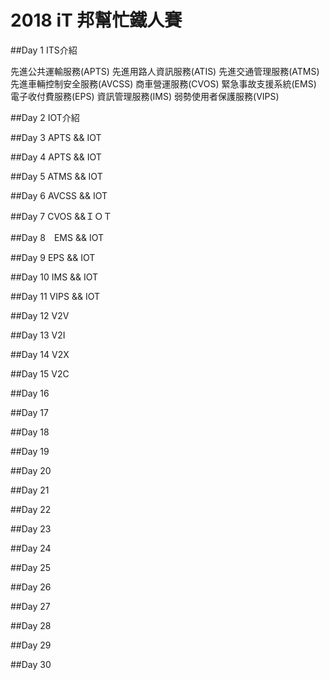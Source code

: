 # 2018 iT 邦幫忙鐵人賽
##Day 1 ITS介紹

先進公共運輸服務(APTS)
先進用路人資訊服務(ATIS)
先進交通管理服務(ATMS)
先進車輛控制安全服務(AVCSS)
商車營運服務(CVOS)
緊急事故支援系統(EMS)
電子收付費服務(EPS)
資訊管理服務(IMS)
弱勢使用者保護服務(VIPS)

##Day 2 IOT介紹

##Day 3 APTS && IOT

##Day 4  APTS && IOT

##Day 5 ATMS && IOT

##Day 6  AVCSS && IOT

##Day 7 CVOS &&ＩＯＴ

##Day 8　EMS && IOT

##Day 9  EPS && IOT

##Day 10 IMS && IOT

##Day 11 VIPS && IOT

##Day 12  V2V

##Day 13 V2I

##Day 14 V2X

##Day 15 V2C

##Day 16

##Day 17

##Day 18

##Day 19

##Day 20

##Day 21

##Day 22

##Day 23

##Day 24

##Day 25

##Day 26

##Day 27

##Day 28

##Day 29

##Day 30


